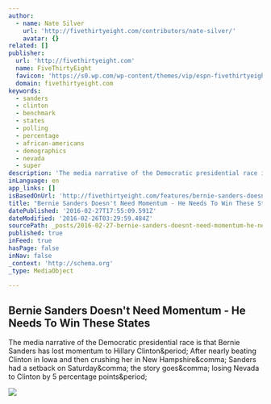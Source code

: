 ```yaml
---
author:
  - name: Nate Silver
    url: 'http://fivethirtyeight.com/contributors/nate-silver/'
    avatar: {}
related: []
publisher:
  url: 'http://fivethirtyeight.com'
  name: FiveThirtyEight
  favicon: 'https://s0.wp.com/wp-content/themes/vip/espn-fivethirtyeight/assets/img/favicon.ico?v=1.0.3'
  domain: fivethirtyeight.com
keywords:
  - sanders
  - clinton
  - benchmark
  - states
  - polling
  - percentage
  - african-americans
  - demographics
  - nevada
  - super
description: 'The media narrative of the Democratic presidential race is that Bernie Sanders has lost momentum to Hillary Clinton. After nearly beating Clinton in Iowa and then crushing her in New Hampshire, Sanders had a setback on Saturday, the story goes, losing Nevada to Clinton by 5 percentage points.'
inLanguage: en
app_links: []
isBasedOnUrl: 'http://fivethirtyeight.com/features/bernie-sanders-doesnt-need-momentum-he-needs-to-win-these-states/'
title: "Bernie Sanders Doesn't Need Momentum - He Needs To Win These States"
datePublished: '2016-02-27T17:55:09.591Z'
dateModified: '2016-02-26T03:29:59.484Z'
sourcePath: _posts/2016-02-27-bernie-sanders-doesnt-need-momentum-he-needs-to-win-these.md
published: true
inFeed: true
hasPage: false
inNav: false
_context: 'http://schema.org'
_type: MediaObject

---
```

<article style=""><h1>Bernie Sanders Doesn't Need Momentum - He Needs To Win These States</h1><p>The media narrative of the Democratic presidential race is that Bernie Sanders has lost momentum to Hillary Clinton&amp;period; After nearly beating Clinton in Iowa and then crushing her in New Hampshire&amp;comma; Sanders had a setback on Saturday&amp;comma; the story goes&amp;comma; losing Nevada to Clinton by 5 percentage points&amp;period;</p><img src="https://espnfivethirtyeight.files.wordpress.com/2016/02/ap_816114002518.jpg?w=1200" /></article>